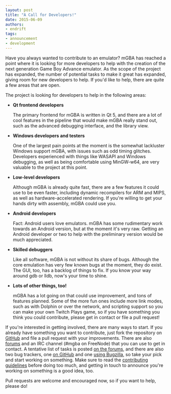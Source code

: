 ```yaml
---
layout: post
title: "A Call for Developers!"
date: 2015-06-09
authors:
- endrift
tags:
- announcement
- development
---
```

Have you always wanted to contribute to an emulator? mGBA has reached a point where it is looking for more developers to help with the creation of the next generation Game Boy Advance emulator. As the scope of the project has expanded, the number of potential tasks to make it great has expanded, giving room for new developers to help. If you'd like to help, there are quite a few areas that are open.<!--more-->

The project is looking for developers to help in the following areas:

 - **Qt frontend developers**

   The primary frontend for mGBA is written in Qt 5, and there are a lot of cool features in the pipeline that would make mGBA really stand out, such as the advanced debugging interface, and the library view.

 - **Windows developers and testers**

   One of the largest pain points at the moment is the somewhat lackluster Windows support mGBA, with issues such as odd timing glitches. Developers experienced with things like WASAPI and Windows debugging, as well as being comfortable using MinGW-w64, are very valuable to the project at this point.

 - **Low-level developers**

   Although mGBA is already quite fast, there are a few features it could use to be even faster, including dynamic recompilers for ARM and MIPS, as well as hardware-accelerated rendering. If you're willing to get your hands dirty with assembly, mGBA could use you.

 - **Android developers**

   Fact: Android users love emulators. mGBA has some rudimentary work towards an Android version, but at the moment it's very raw. Getting an Android developer or two to help with the preliminary version would be much appreciated.
 
 - **Skilled debuggers**

   Like all software, mGBA is not without its share of bugs. Although the core emulation has very few known bugs at the moment, they do exist. The GUI, too, has a backlog of things to fix. If you know your way around gdb or lldb, now's your time to shine.

 - **Lots of other things, too!**

   mGBA has a lot going on that could use improvement, and tons of features planned. Some of the more fun ones include more link modes, such as with Dolphin or over the network, and scripting support so you can make your own Twitch Plays game, so if you have something you think you could contribute, please get in contact or file a pull request!

If you're interested in getting involved, there are many ways to start. If you already have something you want to contribute, just fork the repository on [GitHub](https://github.com/mgba-emu/mgba/) and file a pull request with your improvements. There are also [forums](https://forums.mgba.io/) and an IRC channel (#mgba on FreeNode) that you can use to get in contact. A tentative list of tasks is posted [on the forums](https://forums.mgba.io/showthread.php?tid=3), and there are also two bug trackers, one [on GitHub](http://mgba.io/i/) and one [using Bugzilla](http://mgba.io/b/), so take your pick and start working on something. Make sure to read the [contributing guidelines](https://github.com/mgba-emu/mgba/blob/master/CONTRIBUTING.md) before doing too much, and getting in touch to announce you're working on something is a good idea, too.

Pull requests are welcome and encouraged now, so if you want to help, please do!
